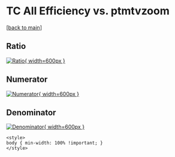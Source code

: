 # TC All Efficiency vs. ptmtvzoom

[[back to main](./)]



## Ratio

[![Ratio](../mtv/var/TC_0_eff_stack_ptmtvzoom.png){ width=600px }](../mtv/var/TC_0_eff_stack_ptmtvzoom.pdf)

## Numerator

[![Numerator](../mtv/num/TC_0_eff_stack_ptmtvzoom_num.png){ width=600px }](../mtv/num/TC_0_eff_stack_ptmtvzoom_num.pdf)

## Denominator

[![Denominator](../mtv/den/TC_0_eff_stack_ptmtvzoom_den.png){ width=600px }](../mtv/den/TC_0_eff_stack_ptmtvzoom_den.pdf)


``` {=html}
<style>
body { min-width: 100% !important; }
</style>
```

